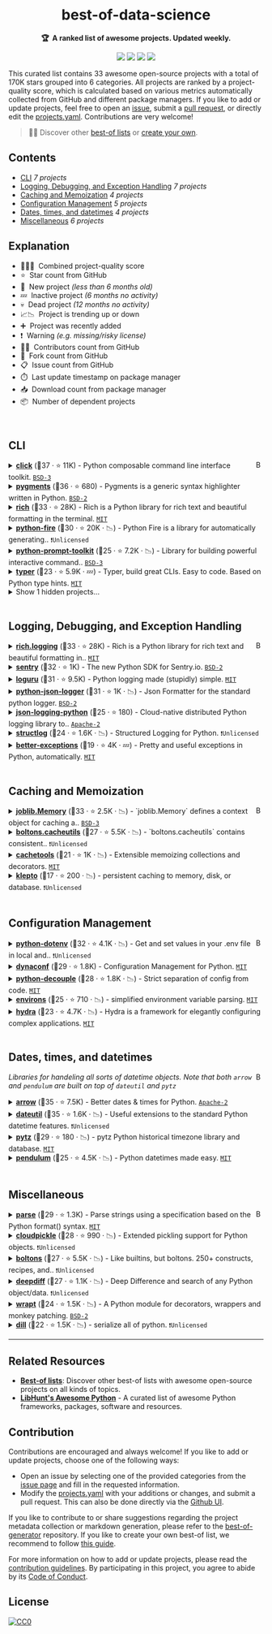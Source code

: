 <!-- markdownlint-disable -->
<h1 align="center">
    best-of-data-science
    <br>
</h1>

<p align="center">
    <strong>🏆&nbsp; A ranked list of awesome projects. Updated weekly.</strong>
</p>

<p align="center">
    <a href="https://best-of.org" title="Best-of Badge"><img src="http://bit.ly/3o3EHNN"></a>
    <a href="#Contents" title="Project Count"><img src="https://img.shields.io/badge/projects-33-blue.svg?color=5ac4bf"></a>
    <a href="#Contribution" title="Contributions are welcome"><img src="https://img.shields.io/badge/contributions-welcome-green.svg"></a>
    <a href="https://github.com/tpvasconcelos/best-of-data-science/releases" title="Best-of Updates"><img src="https://img.shields.io/github/release-date/tpvasconcelos/best-of-data-science?color=green&label=updated"></a>
</p>

This curated list contains 33 awesome open-source projects with a total of 170K stars grouped into 6 categories. All projects are ranked by a project-quality score, which is calculated based on various metrics automatically collected from GitHub and different package managers. If you like to add or update projects, feel free to open an [issue](https://github.com/tpvasconcelos/best-of-data-science/issues/new/choose), submit a [pull request](https://github.com/tpvasconcelos/best-of-data-science/pulls), or directly edit the [projects.yaml](https://github.com/tpvasconcelos/best-of-data-science/edit/main/projects.yaml). Contributions are very welcome!

> 🧙‍♂️  Discover other [best-of lists](https://best-of.org) or [create your own](https://github.com/best-of-lists/best-of/blob/main/create-best-of-list.md).

## Contents

- [CLI](#cli) _7 projects_
- [Logging, Debugging, and Exception Handling](#logging-debugging-and-exception-handling) _7 projects_
- [Caching and Memoization](#caching-and-memoization) _4 projects_
- [Configuration Management](#configuration-management) _5 projects_
- [Dates, times, and datetimes](#dates-times-and-datetimes) _4 projects_
- [Miscellaneous](#miscellaneous) _6 projects_

## Explanation
- 🥇🥈🥉&nbsp; Combined project-quality score
- ⭐️&nbsp; Star count from GitHub
- 🐣&nbsp; New project _(less than 6 months old)_
- 💤&nbsp; Inactive project _(6 months no activity)_
- 💀&nbsp; Dead project _(12 months no activity)_
- 📈📉&nbsp; Project is trending up or down
- ➕&nbsp; Project was recently added
- ❗️&nbsp; Warning _(e.g. missing/risky license)_
- 👨‍💻&nbsp; Contributors count from GitHub
- 🔀&nbsp; Fork count from GitHub
- 📋&nbsp; Issue count from GitHub
- ⏱️&nbsp; Last update timestamp on package manager
- 📥&nbsp; Download count from package manager
- 📦&nbsp; Number of dependent projects

<br>

## CLI

<a href="#contents"><img align="right" width="15" height="15" src="https://bit.ly/382Vmvi" alt="Back to top"></a>

<details><summary><b><a href="https://github.com/pallets/click">click</a></b> (🥇37 ·  ⭐ 11K) - Python composable command line interface toolkit. <code><a href="http://bit.ly/3aKzpTv">BSD-3</a></code></summary>

- [GitHub](https://github.com/pallets/click) (👨‍💻 310 · 🔀 1.1K · 📦 580K · 📋 1.2K - 4% open · ⏱️ 10.08.2021):

	```
	git clone https://github.com/pallets/click
	```
- [PyPi](https://pypi.org/project/click) (📥 86M / month):
	```
	pip install click
	```
</details>
<details><summary><b><a href="https://github.com/pygments/pygments">pygments</a></b> (🥈36 ·  ⭐ 680) - Pygments is a generic syntax highlighter written in Python. <code><a href="http://bit.ly/3rqEWVr">BSD-2</a></code></summary>

- [GitHub](https://github.com/pygments/pygments) (👨‍💻 650 · 🔀 300 · 📦 240K · 📋 1.5K - 20% open · ⏱️ 08.08.2021):

	```
	git clone https://github.com/pygments/pygments
	```
- [PyPi](https://pypi.org/project/Pygments) (📥 28M / month):
	```
	pip install Pygments
	```
</details>
<details><summary><b><a href="https://github.com/willmcgugan/rich">rich</a></b> (🥈33 ·  ⭐ 28K) - Rich is a Python library for rich text and beautiful formatting in the terminal. <code><a href="http://bit.ly/34MBwT8">MIT</a></code></summary>

- [GitHub](https://github.com/willmcgugan/rich) (👨‍💻 100 · 🔀 830 · 📦 5.9K · 📋 490 - 0% open · ⏱️ 09.08.2021):

	```
	git clone https://github.com/willmcgugan/rich
	```
- [PyPi](https://pypi.org/project/rich) (📥 1.9M / month):
	```
	pip install rich
	```
</details>
<details><summary><b><a href="https://github.com/google/python-fire">python-fire</a></b> (🥉30 ·  ⭐ 20K · 📉) - Python Fire is a library for automatically generating.. <code>❗Unlicensed</code></summary>

- [GitHub](https://github.com/google/python-fire) (👨‍💻 46 · 🔀 1.1K · 📦 8.6K · 📋 230 - 38% open · ⏱️ 17.06.2021):

	```
	git clone https://github.com/google/python-fire
	```
- [PyPi](https://pypi.org/project/fire) (📥 1.3M / month):
	```
	pip install fire
	```
</details>
<details><summary><b><a href="https://github.com/prompt-toolkit/python-prompt-toolkit">python-prompt-toolkit</a></b> (🥉25 ·  ⭐ 7.2K · 📉) - Library for building powerful interactive command.. <code><a href="http://bit.ly/3aKzpTv">BSD-3</a></code></summary>

- [GitHub](https://github.com/prompt-toolkit/python-prompt-toolkit) (👨‍💻 190 · 🔀 550 · 📋 890 - 44% open · ⏱️ 05.08.2021):

	```
	git clone https://github.com/prompt-toolkit/python-prompt-toolkit
	```
- [PyPi](https://pypi.org/project/prompt-toolkit) (📥 19M / month):
	```
	pip install prompt-toolkit
	```
</details>
<details><summary><b><a href="https://github.com/tiangolo/typer">typer</a></b> (🥉23 ·  ⭐ 5.9K · 💤) - Typer, build great CLIs. Easy to code. Based on Python type hints. <code><a href="http://bit.ly/34MBwT8">MIT</a></code></summary>

- [GitHub](https://github.com/tiangolo/typer) (👨‍💻 8 · 🔀 220 · 📋 200 - 55% open · ⏱️ 16.08.2020):

	```
	git clone https://github.com/tiangolo/typer
	```
- [PyPi](https://pypi.org/project/typer) (📥 2.1M / month):
	```
	pip install typer
	```
</details>
<details><summary>Show 1 hidden projects...</summary>

- <b><a href="https://github.com/amjith/fuzzyfinder">fuzzyfinder</a></b> (🥉18 ·  ⭐ 360 · 💀) - Fuzzy Finder implemented in Python. <code><a href="http://bit.ly/3aKzpTv">BSD-3</a></code>
</details>
<br>

## Logging, Debugging, and Exception Handling

<a href="#contents"><img align="right" width="15" height="15" src="https://bit.ly/382Vmvi" alt="Back to top"></a>

<details><summary><b><a href="https://github.com/willmcgugan/rich">rich.logging</a></b> (🥇33 ·  ⭐ 28K) - Rich is a Python library for rich text and beautiful formatting in.. <code><a href="http://bit.ly/34MBwT8">MIT</a></code></summary>

- [GitHub](https://github.com/willmcgugan/rich) (👨‍💻 100 · 🔀 830 · 📦 5.9K · 📋 490 - 0% open · ⏱️ 09.08.2021):

	```
	git clone https://github.com/willmcgugan/rich
	```
- [PyPi](https://pypi.org/project/rich) (📥 1.9M / month):
	```
	pip install rich
	```
</details>
<details><summary><b><a href="https://github.com/getsentry/sentry-python">sentry</a></b> (🥈32 ·  ⭐ 1K) - The new Python SDK for Sentry.io. <code><a href="http://bit.ly/3rqEWVr">BSD-2</a></code></summary>

- [GitHub](https://github.com/getsentry/sentry-python) (👨‍💻 100 · 🔀 210 · 📥 4.5K · 📦 13K · 📋 530 - 28% open · ⏱️ 27.07.2021):

	```
	git clone https://github.com/getsentry/sentry-python
	```
- [PyPi](https://pypi.org/project/sentry-sdk) (📥 9.2M / month):
	```
	pip install sentry-sdk
	```
</details>
<details><summary><b><a href="https://github.com/Delgan/loguru">loguru</a></b> (🥈31 ·  ⭐ 9.5K) - Python logging made (stupidly) simple. <code><a href="http://bit.ly/34MBwT8">MIT</a></code></summary>

- [GitHub](https://github.com/Delgan/loguru) (👨‍💻 29 · 🔀 420 · 📦 9.1K · 📋 430 - 11% open · ⏱️ 17.07.2021):

	```
	git clone https://github.com/Delgan/loguru
	```
- [PyPi](https://pypi.org/project/loguru) (📥 1.4M / month):
	```
	pip install loguru
	```
</details>
<details><summary><b><a href="https://github.com/madzak/python-json-logger">python-json-logger</a></b> (🥈31 ·  ⭐ 1K · 📉) - Json Formatter for the standard python logger. <code><a href="http://bit.ly/3rqEWVr">BSD-2</a></code></summary>

- [GitHub](https://github.com/madzak/python-json-logger) (👨‍💻 46 · 🔀 150 · 📦 17K · 📋 64 - 29% open · ⏱️ 27.07.2021):

	```
	git clone https://github.com/madzak/python-json-logger
	```
- [PyPi](https://pypi.org/project/python-json-logger) (📥 3.5M / month):
	```
	pip install python-json-logger
	```
</details>
<details><summary><b><a href="https://github.com/bobbui/json-logging-python">json-logging-python</a></b> (🥉25 ·  ⭐ 180) - Cloud-native distributed Python logging library to.. <code><a href="http://bit.ly/3nYMfla">Apache-2</a></code></summary>

- [GitHub](https://github.com/bobbui/json-logging-python) (👨‍💻 21 · 🔀 43 · 📦 180 · 📋 52 - 7% open · ⏱️ 24.07.2021):

	```
	git clone https://github.com/bobbui/json-logging-python
	```
- [PyPi](https://pypi.org/project/json-logging) (📥 960K / month):
	```
	pip install json-logging
	```
</details>
<details><summary><b><a href="https://github.com/hynek/structlog">structlog</a></b> (🥉24 ·  ⭐ 1.6K · 📉) - Structured Logging for Python. <code>❗Unlicensed</code></summary>

- [GitHub](https://github.com/hynek/structlog) (👨‍💻 74 · 🔀 140 · 📦 3.5K · 📋 190 - 16% open · ⏱️ 11.08.2021):

	```
	git clone https://github.com/hynek/structlog
	```
- [PyPi](https://pypi.org/project/structlog) (📥 2.2M / month):
	```
	pip install structlog
	```
</details>
<details><summary><b><a href="https://github.com/Qix-/better-exceptions">better-exceptions</a></b> (🥉19 ·  ⭐ 4K · 💤) - Pretty and useful exceptions in Python, automatically. <code><a href="http://bit.ly/34MBwT8">MIT</a></code></summary>

- [GitHub](https://github.com/Qix-/better-exceptions) (👨‍💻 14 · 🔀 190 · 📋 63 - 34% open · ⏱️ 29.01.2021):

	```
	git clone https://github.com/Qix-/better-exceptions
	```
- [PyPi](https://pypi.org/project/better-exceptions) (📥 27K / month):
	```
	pip install better-exceptions
	```
</details>
<br>

## Caching and Memoization

<a href="#contents"><img align="right" width="15" height="15" src="https://bit.ly/382Vmvi" alt="Back to top"></a>

<details><summary><b><a href="https://joblib.readthedocs.io/en/latest/generated/joblib.Memory.html">joblib.Memory</a></b> (🥇33 ·  ⭐ 2.5K · 📉) - `joblib.Memory` defines a context object for caching a.. <code><a href="http://bit.ly/3aKzpTv">BSD-3</a></code></summary>

- [GitHub](https://github.com/joblib/joblib) (👨‍💻 100 · 🔀 290 · 📦 120K · 📋 640 - 42% open · ⏱️ 11.06.2021):

	```
	git clone https://github.com/joblib/joblib
	```
- [PyPi](https://pypi.org/project/joblib) (📥 27M / month):
	```
	pip install joblib
	```
</details>
<details><summary><b><a href="https://boltons.readthedocs.io/en/latest/cacheutils.html">boltons.cacheutils</a></b> (🥈27 ·  ⭐ 5.5K · 📉) - `boltons.cacheutils` contains consistent.. <code>❗Unlicensed</code></summary>

- [GitHub](https://github.com/mahmoud/boltons) (👨‍💻 72 · 🔀 300 · 📥 21 · 📦 1.6K · 📋 120 - 26% open · ⏱️ 19.05.2021):

	```
	git clone https://github.com/mahmoud/boltons
	```
- [PyPi](https://pypi.org/project/boltons) (📥 1M / month):
	```
	pip install boltons
	```
</details>
<details><summary><b><a href="https://github.com/tkem/cachetools">cachetools</a></b> (🥉21 ·  ⭐ 1K · 📉) - Extensible memoizing collections and decorators. <code><a href="http://bit.ly/34MBwT8">MIT</a></code></summary>

- [GitHub](https://github.com/tkem/cachetools) (👨‍💻 5 · 🔀 110 · 📋 180 - 5% open · ⏱️ 09.08.2021):

	```
	git clone https://github.com/tkem/cachetools
	```
- [PyPi](https://pypi.org/project/cachetools) (📥 42M / month):
	```
	pip install cachetools
	```
</details>
<details><summary><b><a href="https://github.com/uqfoundation/klepto">klepto</a></b> (🥉17 ·  ⭐ 200 · 📉) - persistent caching to memory, disk, or database. <code>❗Unlicensed</code></summary>

- [GitHub](https://github.com/uqfoundation/klepto) (👨‍💻 2 · 🔀 23 · 📥 400 · 📋 91 - 52% open · ⏱️ 17.06.2021):

	```
	git clone https://github.com/uqfoundation/klepto
	```
- [PyPi](https://pypi.org/project/klepto) (📥 66K / month):
	```
	pip install klepto
	```
</details>
<br>

## Configuration Management

<a href="#contents"><img align="right" width="15" height="15" src="https://bit.ly/382Vmvi" alt="Back to top"></a>

<details><summary><b><a href="https://github.com/theskumar/python-dotenv">python-dotenv</a></b> (🥇32 ·  ⭐ 4.1K · 📉) - Get and set values in your .env file in local and.. <code>❗Unlicensed</code></summary>

- [GitHub](https://github.com/theskumar/python-dotenv) (👨‍💻 71 · 🔀 260 · 📦 140K · 📋 180 - 6% open · ⏱️ 25.07.2021):

	```
	git clone https://github.com/theskumar/python-dotenv
	```
- [PyPi](https://pypi.org/project/python-dotenv) (📥 10M / month):
	```
	pip install python-dotenv
	```
</details>
<details><summary><b><a href="https://github.com/rochacbruno/dynaconf">dynaconf</a></b> (🥈29 ·  ⭐ 1.8K) - Configuration Management for Python. <code><a href="http://bit.ly/34MBwT8">MIT</a></code></summary>

- [GitHub](https://github.com/rochacbruno/dynaconf) (👨‍💻 69 · 🔀 180 · 📦 1.5K · 📋 290 - 24% open · ⏱️ 12.08.2021):

	```
	git clone https://github.com/rochacbruno/dynaconf
	```
- [PyPi](https://pypi.org/project/dynaconf) (📥 380K / month):
	```
	pip install dynaconf
	```
</details>
<details><summary><b><a href="https://github.com/henriquebastos/python-decouple">python-decouple</a></b> (🥉28 ·  ⭐ 1.8K · 📉) - Strict separation of config from code. <code><a href="http://bit.ly/34MBwT8">MIT</a></code></summary>

- [GitHub](https://github.com/henriquebastos/python-decouple) (👨‍💻 24 · 🔀 140 · 📦 44K · 📋 63 - 11% open · ⏱️ 05.06.2021):

	```
	git clone https://github.com/henriquebastos/python-decouple
	```
- [PyPi](https://pypi.org/project/python-decouple) (📥 450K / month):
	```
	pip install python-decouple
	```
</details>
<details><summary><b><a href="https://github.com/sloria/environs">environs</a></b> (🥉25 ·  ⭐ 710 · 📉) - simplified environment variable parsing. <code><a href="http://bit.ly/34MBwT8">MIT</a></code></summary>

- [GitHub](https://github.com/sloria/environs) (👨‍💻 21 · 🔀 46 · 📦 4.8K · 📋 66 - 7% open · ⏱️ 09.08.2021):

	```
	git clone https://github.com/sloria/environs
	```
- [PyPi](https://pypi.org/project/environs) (📥 440K / month):
	```
	pip install environs
	```
</details>
<details><summary><b><a href="https://github.com/facebookresearch/hydra">hydra</a></b> (🥉23 ·  ⭐ 4.7K · 📉) - Hydra is a framework for elegantly configuring complex applications. <code><a href="http://bit.ly/34MBwT8">MIT</a></code></summary>

- [GitHub](https://github.com/facebookresearch/hydra) (👨‍💻 77 · 🔀 350 · 📦 2 · 📋 840 - 8% open · ⏱️ 11.08.2021):

	```
	git clone https://github.com/facebookresearch/hydra
	```
- [PyPi](https://pypi.org/project/hydra) (📥 6.5K / month):
	```
	pip install hydra
	```
</details>
<br>

## Dates, times, and datetimes

<a href="#contents"><img align="right" width="15" height="15" src="https://bit.ly/382Vmvi" alt="Back to top"></a>

_Libraries for handeling all sorts of datetime objects. Note that both `arrow` and `pendulum` are built on top of `dateutil` and `pytz`_

<details><summary><b><a href="https://github.com/arrow-py/arrow">arrow</a></b> (🥇35 ·  ⭐ 7.5K) - Better dates & times for Python. <code><a href="http://bit.ly/3nYMfla">Apache-2</a></code></summary>

- [GitHub](https://github.com/arrow-py/arrow) (👨‍💻 240 · 🔀 580 · 📦 21K · 📋 430 - 13% open · ⏱️ 12.08.2021):

	```
	git clone https://github.com/arrow-py/arrow
	```
- [PyPi](https://pypi.org/project/arrow) (📥 4.3M / month):
	```
	pip install arrow
	```
</details>
<details><summary><b><a href="https://github.com/dateutil/dateutil">dateutil</a></b> (🥇35 ·  ⭐ 1.6K · 📉) - Useful extensions to the standard Python datetime features. <code>❗Unlicensed</code></summary>

- [GitHub](https://github.com/dateutil/dateutil) (👨‍💻 120 · 🔀 370 · 📥 35K · 📦 540K · 📋 580 - 37% open · ⏱️ 09.08.2021):

	```
	git clone https://github.com/dateutil/dateutil
	```
- [PyPi](https://pypi.org/project/python-dateutil) (📥 120M / month):
	```
	pip install python-dateutil
	```
</details>
<details><summary><b><a href="https://github.com/stub42/pytz">pytz</a></b> (🥉29 ·  ⭐ 180 · 📉) - pytz Python historical timezone library and database. <code><a href="http://bit.ly/34MBwT8">MIT</a></code></summary>

- [GitHub](https://github.com/stub42/pytz) (👨‍💻 16 · 🔀 54 · 📦 820K · 📋 38 - 42% open · ⏱️ 22.03.2021):

	```
	git clone https://github.com/stub42/pytz
	```
- [PyPi](https://pypi.org/project/pytz) (📥 69M / month):
	```
	pip install pytz
	```
</details>
<details><summary><b><a href="https://github.com/sdispater/pendulum">pendulum</a></b> (🥉25 ·  ⭐ 4.5K · 📉) - Python datetimes made easy. <code><a href="http://bit.ly/34MBwT8">MIT</a></code></summary>

- [GitHub](https://github.com/sdispater/pendulum) (👨‍💻 66 · 🔀 250 · 📋 390 - 42% open · ⏱️ 11.02.2021):

	```
	git clone https://github.com/sdispater/pendulum
	```
- [PyPi](https://pypi.org/project/pendulum) (📥 5.5M / month):
	```
	pip install pendulum
	```
</details>
<br>

## Miscellaneous

<a href="#contents"><img align="right" width="15" height="15" src="https://bit.ly/382Vmvi" alt="Back to top"></a>

<details><summary><b><a href="https://github.com/r1chardj0n3s/parse">parse</a></b> (🥇29 ·  ⭐ 1.3K) - Parse strings using a specification based on the Python format() syntax. <code><a href="http://bit.ly/34MBwT8">MIT</a></code></summary>

- [GitHub](https://github.com/r1chardj0n3s/parse) (👨‍💻 30 · 🔀 83 · 📦 8.7K · 📋 80 - 20% open · ⏱️ 04.06.2021):

	```
	git clone https://github.com/r1chardj0n3s/parse
	```
- [PyPi](https://pypi.org/project/parse) (📥 2.2M / month):
	```
	pip install parse
	```
</details>
<details><summary><b><a href="https://github.com/cloudpipe/cloudpickle">cloudpickle</a></b> (🥈28 ·  ⭐ 990 · 📉) - Extended pickling support for Python objects. <code>❗Unlicensed</code></summary>

- [GitHub](https://github.com/cloudpipe/cloudpickle) (👨‍💻 47 · 🔀 110 · 📥 19 · 📦 40K · 📋 190 - 28% open · ⏱️ 01.08.2021):

	```
	git clone https://github.com/cloudpipe/cloudpickle
	```
- [PyPi](https://pypi.org/project/cloudpickle) (📥 18M / month):
	```
	pip install cloudpickle
	```
</details>
<details><summary><b><a href="https://github.com/mahmoud/boltons">boltons</a></b> (🥈27 ·  ⭐ 5.5K · 📉) - Like builtins, but boltons. 250+ constructs, recipes, and.. <code>❗Unlicensed</code></summary>

- [GitHub](https://github.com/mahmoud/boltons) (👨‍💻 72 · 🔀 300 · 📥 21 · 📦 1.6K · 📋 120 - 26% open · ⏱️ 19.05.2021):

	```
	git clone https://github.com/mahmoud/boltons
	```
- [PyPi](https://pypi.org/project/boltons) (📥 1M / month):
	```
	pip install boltons
	```
</details>
<details><summary><b><a href="https://github.com/seperman/deepdiff">deepdiff</a></b> (🥈27 ·  ⭐ 1.1K · 📉) - Deep Difference and search of any Python object/data. <code>❗Unlicensed</code></summary>

- [GitHub](https://github.com/seperman/deepdiff) (👨‍💻 54 · 🔀 140 · 📦 2.2K · 📋 150 - 18% open · ⏱️ 30.04.2021):

	```
	git clone https://github.com/seperman/deepdiff
	```
- [PyPi](https://pypi.org/project/deepdiff) (📥 2.9M / month):
	```
	pip install deepdiff
	```
</details>
<details><summary><b><a href="https://github.com/GrahamDumpleton/wrapt">wrapt</a></b> (🥉24 ·  ⭐ 1.5K · 📉) - A Python module for decorators, wrappers and monkey patching. <code><a href="http://bit.ly/3rqEWVr">BSD-2</a></code></summary>

- [GitHub](https://github.com/GrahamDumpleton/wrapt) (👨‍💻 21 · 🔀 190 · 📋 130 - 19% open · ⏱️ 09.08.2021):

	```
	git clone https://github.com/GrahamDumpleton/wrapt
	```
- [PyPi](https://pypi.org/project/wrapt) (📥 34M / month):
	```
	pip install wrapt
	```
</details>
<details><summary><b><a href="https://github.com/uqfoundation/dill">dill</a></b> (🥉22 ·  ⭐ 1.5K · 📉) - serialize all of python. <code>❗Unlicensed</code></summary>

- [GitHub](https://github.com/uqfoundation/dill) (👨‍💻 30 · 🔀 120 · 📥 240K · 📋 350 - 38% open · ⏱️ 13.07.2021):

	```
	git clone https://github.com/uqfoundation/dill
	```
- [PyPi](https://pypi.org/project/dill) (📥 8.7M / month):
	```
	pip install dill
	```
</details>

---

## Related Resources

- [**Best-of lists**](https://best-of.org): Discover other best-of lists with awesome open-source projects on all kinds of topics.
- [**LibHunt's Awesome Python**](https://python.libhunt.com/) - A curated list of awesome Python frameworks, packages, software and resources.

## Contribution

Contributions are encouraged and always welcome! If you like to add or update projects, choose one of the following ways:

- Open an issue by selecting one of the provided categories from the [issue page](https://github.com/tpvasconcelos/best-of-data-science/issues/new/choose) and fill in the requested information.
- Modify the [projects.yaml](https://github.com/tpvasconcelos/best-of-data-science/blob/main/projects.yaml) with your additions or changes, and submit a pull request. This can also be done directly via the [Github UI](https://github.com/tpvasconcelos/best-of-data-science/edit/main/projects.yaml).

If you like to contribute to or share suggestions regarding the project metadata collection or markdown generation, please refer to the [best-of-generator](https://github.com/best-of-lists/best-of-generator) repository. If you like to create your own best-of list, we recommend to follow [this guide](https://github.com/best-of-lists/best-of/blob/main/create-best-of-list.md).

For more information on how to add or update projects, please read the [contribution guidelines](https://github.com/tpvasconcelos/best-of-data-science/blob/main/CONTRIBUTING.md). By participating in this project, you agree to abide by its [Code of Conduct](https://github.com/tpvasconcelos/best-of-data-science/blob/main/.github/CODE_OF_CONDUCT.md).

## License

[![CC0](https://mirrors.creativecommons.org/presskit/buttons/88x31/svg/by-sa.svg)](https://creativecommons.org/licenses/by-sa/4.0/)
